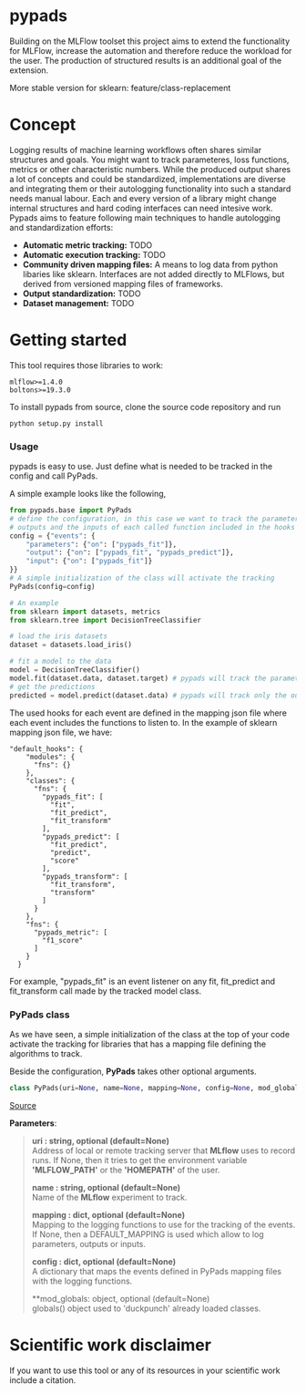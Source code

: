 # pypads
Building on the MLFlow toolset this project aims to extend the functionality for MLFlow, increase the automation and therefore reduce the workload for the user. The production of structured results is an additional goal of the extension.

More stable version for sklearn: feature/class-replacement

# Concept
Logging results of machine learning workflows often shares similar structures and goals. You might want to track parameteres, loss functions, metrics or other characteristic numbers. While the produced output shares a lot of concepts and could be standardized, implementations are diverse and integrating them or their autologging functionality into such a standard needs manual labour. Each and every version of a library might change internal structures and hard coding interfaces can need intesive work. Pypads aims to feature following main techniques to handle autologging and standardization efforts:
- **Automatic metric tracking:** TODO
- **Automatic execution tracking:** TODO 
- **Community driven mapping files:** A means to log data from python libaries like sklearn. Interfaces are not added directly to MLFlows, but derived from versioned mapping files of frameworks.
- **Output standardization:** TODO
- **Dataset management:** TODO

# Getting started
This tool requires those libraries to work:

    mlflow>=1.4.0
    boltons>=19.3.0
To install pypads from source, clone the source code repository and run
   
    python setup.py install
        
### Usage
pypads is easy to use. Just define what is needed to be tracked in the config and call PyPads.

A simple example looks like the following,
```python
from pypads.base import PyPads
# define the configuration, in this case we want to track the parameters, 
# outputs and the inputs of each called function included in the hooks (pypads_fit, pypads_predict)
config = {"events": {
    "parameters": {"on": ["pypads_fit"]},
    "output": {"on": ["pypads_fit", "pypads_predict"]},
    "input": {"on": ["pypads_fit"]}
}}
# A simple initialization of the class will activate the tracking
PyPads(config=config)

# An example
from sklearn import datasets, metrics
from sklearn.tree import DecisionTreeClassifier

# load the iris datasets
dataset = datasets.load_iris()

# fit a model to the data
model = DecisionTreeClassifier()
model.fit(dataset.data, dataset.target) # pypads will track the parameters, output, and input of the model fit function.
# get the predictions
predicted = model.predict(dataset.data) # pypads will track only the output of the model predict function.
```
        
The used hooks for each event are defined in the mapping json file where each event includes the functions to listen to.
In the example of sklearn mapping json file, we have:

    "default_hooks": {
        "modules": {
          "fns": {}
        },
        "classes": {
          "fns": {
            "pypads_fit": [
              "fit",
              "fit_predict",
              "fit_transform"
            ],
            "pypads_predict": [
              "fit_predict",
              "predict",
              "score"
            ],
            "pypads_transform": [
              "fit_transform",
              "transform"
            ]
          }
        },
        "fns": {
          "pypads_metric": [
            "f1_score"
          ]
        }
      }

For example, "pypads_fit" is an event listener on any fit, fit_predict and fit_transform call made by the tracked model class.
### PyPads class
As we have seen, a simple initialization of the class at the top of your code activate the tracking for libraries that has a mapping file defining the algorithms to track.

Beside the configuration, **PyPads** takes other optional arguments.
```python        
class PyPads(uri=None, name=None, mapping=None, config=None, mod_globals=None)
```
[Source](https://github.com/padre-lab-eu/pypads/blob/0cb9f9bd5dff7753f7c47dc691d41edd0426a90a/pypads/base.py#L141)

**Parameters**:
> **uri : string, optional (default=None)** <br> Address of local or remote tracking server that **MLflow** uses to record runs. If None, then it tries to get the environment variable **'MLFLOW_PATH'** or the **'HOMEPATH'** of the user. 
> 
> **name : string, optional (default=None)** <br> Name of the **MLflow** experiment to track.
>
> **mapping : dict, optional (default=None)** <br> Mapping to the logging functions to use for the tracking of the events. If None, then a DEFAULT_MAPPING is used which allow to log parameters, outputs or inputs.
>
> **config : dict, optional (default=None)** <br> A dictionary that maps the events defined in PyPads mapping files with the logging functions.
>
> **mod_globals: object, optional (default=None) <br> globals() object used to 'duckpunch' already loaded classes.
# Scientific work disclaimer
If you want to use this tool or any of its resources in your scientific work include a citation.
